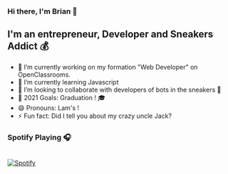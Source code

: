 ### Hi there, I'm Brian 👋

## I'm an entrepreneur, Developer and Sneakers Addict 💰
- 🔭 I’m currently working on my formation "Web Developer" on OpenClassrooms.
- 🌱 I’m currently learning Javascript
- 👯 I’m looking to collaborate with developers of bots in the sneakers 👟
- 🥅 2021 Goals: Graduation ! 🎓
- 😄 Pronouns: Lam's !
- ⚡ Fun fact: Did I tell you about my crazy uncle Jack?

### Spotify Playing 🎧
      
&nbsp; <br> [![Spotify](https://novatorem-sooty-ten.vercel.app/api/spotify)](https://open.spotify.com/user/i8e0b14yid6vwqgo8mzh2szxq)

 
